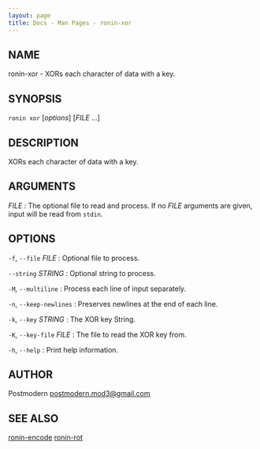 ```yaml
---
layout: page
title: Docs - Man Pages - ronin-xor
---
```


## NAME

ronin-xor - XORs each character of data with a key.

## SYNOPSIS

`ronin xor` [*options*] [*FILE* ...]

## DESCRIPTION

XORs each character of data with a key.

## ARGUMENTS

*FILE*
: The optional file to read and process. If no *FILE* arguments are given,
  input will be read from `stdin`.

## OPTIONS

`-f`, `--file` *FILE*
: Optional file to process.

`--string` *STRING*
: Optional string to process.

`-M`, `--multiline`
: Process each line of input separately.

`-n`, `--keep-newlines`
: Preserves newlines at the end of each line.

`-k`, `--key` *STRING*
: The XOR key String.

`-K`, `--key-file` *FILE*
: The file to read the XOR key from.

`-h`, `--help`
: Print help information.

## AUTHOR

Postmodern <postmodern.mod3@gmail.com>

## SEE ALSO

[ronin-encode](ronin-encode.1.html) [ronin-rot](ronin-rot.1.html)
